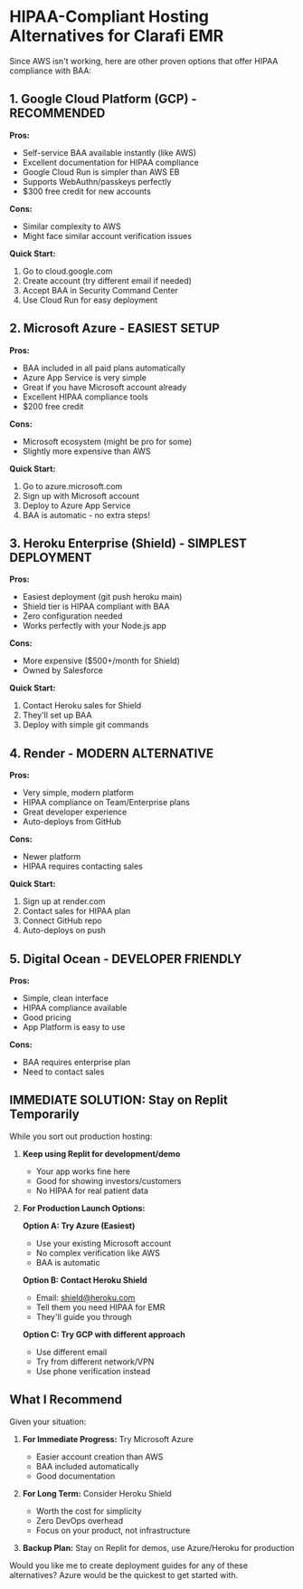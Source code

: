 # HIPAA-Compliant Hosting Alternatives for Clarafi EMR

Since AWS isn't working, here are other proven options that offer HIPAA compliance with BAA:

## 1. Google Cloud Platform (GCP) - RECOMMENDED
**Pros:**
- Self-service BAA available instantly (like AWS)
- Excellent documentation for HIPAA compliance
- Google Cloud Run is simpler than AWS EB
- Supports WebAuthn/passkeys perfectly
- $300 free credit for new accounts

**Cons:**
- Similar complexity to AWS
- Might face similar account verification issues

**Quick Start:**
1. Go to cloud.google.com
2. Create account (try different email if needed)
3. Accept BAA in Security Command Center
4. Use Cloud Run for easy deployment

## 2. Microsoft Azure - EASIEST SETUP
**Pros:**
- BAA included in all paid plans automatically
- Azure App Service is very simple
- Great if you have Microsoft account already
- Excellent HIPAA compliance tools
- $200 free credit

**Cons:**
- Microsoft ecosystem (might be pro for some)
- Slightly more expensive than AWS

**Quick Start:**
1. Go to azure.microsoft.com
2. Sign up with Microsoft account
3. Deploy to Azure App Service
4. BAA is automatic - no extra steps!

## 3. Heroku Enterprise (Shield) - SIMPLEST DEPLOYMENT
**Pros:**
- Easiest deployment (git push heroku main)
- Shield tier is HIPAA compliant with BAA
- Zero configuration needed
- Works perfectly with your Node.js app

**Cons:**
- More expensive ($500+/month for Shield)
- Owned by Salesforce

**Quick Start:**
1. Contact Heroku sales for Shield
2. They'll set up BAA
3. Deploy with simple git commands

## 4. Render - MODERN ALTERNATIVE
**Pros:**
- Very simple, modern platform
- HIPAA compliance on Team/Enterprise plans
- Great developer experience
- Auto-deploys from GitHub

**Cons:**
- Newer platform
- HIPAA requires contacting sales

**Quick Start:**
1. Sign up at render.com
2. Contact sales for HIPAA plan
3. Connect GitHub repo
4. Auto-deploys on push

## 5. Digital Ocean - DEVELOPER FRIENDLY
**Pros:**
- Simple, clean interface
- HIPAA compliance available
- Good pricing
- App Platform is easy to use

**Cons:**
- BAA requires enterprise plan
- Need to contact sales

## IMMEDIATE SOLUTION: Stay on Replit Temporarily

While you sort out production hosting:

1. **Keep using Replit for development/demo**
   - Your app works fine here
   - Good for showing investors/customers
   - No HIPAA for real patient data

2. **For Production Launch Options:**
   
   **Option A: Try Azure (Easiest)**
   - Use your existing Microsoft account
   - No complex verification like AWS
   - BAA is automatic
   
   **Option B: Contact Heroku Shield**
   - Email: shield@heroku.com
   - Tell them you need HIPAA for EMR
   - They'll guide you through
   
   **Option C: Try GCP with different approach**
   - Use different email
   - Try from different network/VPN
   - Use phone verification instead

## What I Recommend

Given your situation:

1. **For Immediate Progress:** Try Microsoft Azure
   - Easier account creation than AWS
   - BAA included automatically
   - Good documentation

2. **For Long Term:** Consider Heroku Shield
   - Worth the cost for simplicity
   - Zero DevOps overhead
   - Focus on your product, not infrastructure

3. **Backup Plan:** Stay on Replit for demos, use Azure/Heroku for production

Would you like me to create deployment guides for any of these alternatives? Azure would be the quickest to get started with.